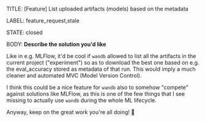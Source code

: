 TITLE:
[Feature] List uploaded artifacts (models) based on the metadata

LABEL:
feature_request,stale

STATE:
closed

BODY:
**Describe the solution you'd like**

Like in e.g. MLFlow, it'd be cool if `wandb` allowed to list all the artifacts in the current project ("experiment") so as to download the best one based on e.g. the eval_accuracy stored as metadata of that run. This would imply a much cleaner and automated MVC (Model Version Control).

I think this could be a nice feature for `wandb` also to somehow "compete" against solutions like MLFlow, as this is one of the few things that I see missing to actually use `wandb` during the whole ML lifecycle.

Anyway, keep on the great work you're all doing! 🎉 



